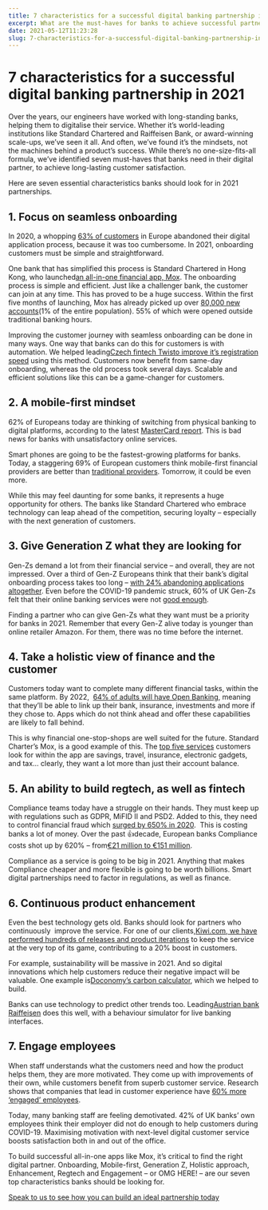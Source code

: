 ```yaml
---
title: 7 characteristics for a successful digital banking partnership in 2021
excerpt: What are the must-haves for banks to achieve successful partnerships and long-lasting customer satisfaction?
date: 2021-05-12T11:23:28
slug: 7-characteristics-for-a-successful-digital-banking-partnership-in-2021
---
```


# 7 characteristics for a successful digital banking partnership in 2021

Over the years, our engineers have worked with long-standing banks, helping them to digitalise their service. Whether it’s world-leading institutions like Standard Chartered and Raiffeisen Bank, or award-winning scale-ups, we’ve seen it all. And often, we’ve found it’s the mindsets, not the machines behind a product’s success. While there’s no one-size-fits-all formula, we’ve identified seven must-haves that banks need in their digital partner, to achieve long-lasting customer satisfaction.&nbsp;

Here are seven essential characteristics banks should look for in 2021 partnerships.

## **1.**  **Focus on seamless onboarding**

In 2020, a whopping [63% of customers](https://www.signicat.com/battle-to-onboard?hsCtaTracking=2da79644-753c-42a3-9570-0a1470d60bcb%7C30205d21-1f6f-4ad1-9d5e-0be7d9c7a1de) in Europe abandoned their digital application process, because it was too cumbersome. In 2021, onboarding customers must be simple and straightforward.&nbsp;

One bank that has simplified this process is Standard Chartered in Hong Kong, who launched[an all-in-one financial app, Mox](https://issuu.com/gigabitmagazine/docs/fintech_september2019/12). The onboarding process is simple and efficient. Just like a challenger bank, the customer can join at any time. This has proved to be a huge success. Within the first five months of launching, Mox has already picked up over [80,000 new accounts](https://mox.com/media/the-first-five-months-of-winning-your-heart-share/)(1% of the entire population). 55% of which were opened outside traditional banking hours.

Improving the customer journey with seamless onboarding can be done in many ways. One way that banks can do this for customers is with automation. We helped leading[Czech fintech Twisto improve it’s registration speed](https://vacuumlabs.com/projects/twisto) using this method. Customers now benefit from same-day onboarding, whereas the old process took several days. Scalable and efficient solutions like this can be a game-changer for customers.

## **2.**  **A mobile-first mindset&nbsp;**

62% of Europeans today are thinking of switching from physical banking to digital platforms, according to the latest [MasterCard report](https://www.mastercard.com/news/europe/en-uk/newsroom/press-releases/en-gb/2020/november/life-under-the-new-normal-accelerates-digital-banking-adoption-across-europe/). This is bad news for banks with unsatisfactory online services.

Smart phones are going to be the fastest-growing platforms for banks. Today, a staggering 69% of European customers think mobile-first financial providers are better than [traditional providers](https://www.signicat.com/battle-to-onboard?hsCtaTracking=2da79644-753c-42a3-9570-0a1470d60bcb%7C30205d21-1f6f-4ad1-9d5e-0be7d9c7a1de). Tomorrow, it could be even more.&nbsp;

While this may feel daunting for some banks, it represents a huge opportunity for others. The banks like Standard Chartered who embrace technology can leap ahead of the competition, securing loyalty – especially with the next generation of customers.

## **3.**  **Give Generation Z what they are looking for**

Gen-Zs demand a lot from their financial service – and overall, they are not&nbsp; impressed. Over a third of Gen-Z Europeans think that their bank’s digital onboarding process takes too long – [with 24% abandoning applications altogether](https://www.signicat.com/battle-to-onboard?hsCtaTracking=2da79644-753c-42a3-9570-0a1470d60bcb%7C30205d21-1f6f-4ad1-9d5e-0be7d9c7a1de). Even before the COVID-19 pandemic struck, 60% of UK Gen-Zs felt that their online banking services were not [good enough](https://f.hubspotusercontent10.net/hubfs/383715/Content/Olive%20-How%20Did%20UK%20Banks%20Respond%20To%20COVID-19%20-%20Report.pdf?utm_campaign=UK%20Banking%20COVID19%20Report%20&utm_medium=email&_hsmi=92739291&_hsenc=p2ANqtz--Z9ru4BoIyrT8s-5CRK46GPsDS77XL-2KYgKJRZJVvwhkjUVNTELmTqUDAPH_Z6POVSpy3sY9U8P1QKhwf3M1lFSrNdbhRARrKyNRmfFaFkvYgi0E&utm_content=92739291&utm_source=hs_automation).&nbsp;

Finding a partner who can give Gen-Zs what they want must be a priority for banks in 2021. Remember that every Gen-Z alive today is younger than online retailer Amazon. For them, there was no time before the internet.

## **4.**  **Take a holistic view of finance and the customer**

Customers today want to complete many different financial tasks, within the same platform. By 2022,&nbsp; [64% of adults will have Open Banking](https://www.pwc.co.uk/financial-services/assets/open-banking-report-web-interactive.pdf), meaning that they’ll be able to link up their bank, insurance, investments and more if they chose to. Apps which do not think ahead and offer these capabilities are likely to fall behind.&nbsp;

This is why financial one-stop-shops are well suited for the future. Standard Charter’s Mox, is a good example of this. The [top five services](https://mox.com/media/the-first-five-months-of-winning-your-heart-share/) customers look for within the app are savings, travel, insurance, electronic gadgets, and tax… clearly, they want a lot more than just their account balance.

## **5.**  **An ability to build regtech, as well as fintech**

Compliance teams today have a struggle on their hands. They must keep up with regulations such as GDPR, MiFID II and PSD2. Added to this, they need to control financial fraud which [surged by 650% in 2020](https://op.europa.eu/en/publication-detail/-/publication/4b62e682-4e0f-11ea-aece-01aa75ed71a1).&nbsp; This is costing banks a lot of money. Over the past 👍decade, European banks Compliance costs shot up by 620% – from[€21 million to €151 million](https://op.europa.eu/en/publication-detail/-/publication/4b62e682-4e0f-11ea-aece-01aa75ed71a1).&nbsp;

Compliance as a service is going to be big in 2021. Anything that makes Compliance cheaper and more flexible is going to be worth billions. Smart digital partnerships need to factor in regulations, as well as finance.&nbsp;

## **6.**  **Continuous product enhancement**

Even the best technology gets old. Banks should look for partners who continuously&nbsp; improve the service. For one of our clients,[Kiwi.com, we have performed hundreds of releases and product iterations](https://vacuumlabs.com/projects/kiwi) to keep the service at the very top of its game, contributing to a 20% boost in customers.

For example, sustainability will be massive in 2021. And so digital innovations which help customers reduce their negative impact will be valuable. One example is[Doconomy’s carbon calculator](https://vacuumlabs.com/projects/doconomy), which we helped to build.&nbsp;

Banks can use technology to predict other trends too. Leading[Austrian bank Raiffeisen](https://vacuumlabs.com/projects/raiffeisen) does this well, with a behaviour simulator for live banking interfaces.&nbsp;

## **7.**  **Engage employees**

When staff understands what the customers need and how the product helps them, they are more motivated. They come up with improvements of their own, while customers benefit from superb customer service. Research shows that companies that lead in customer experience have [60% more ‘engaged’ employees](https://f.hubspotusercontent10.net/hubfs/383715/Content/Olive%20-How%20Did%20UK%20Banks%20Respond%20To%20COVID-19%20-%20Report.pdf?utm_campaign=UK%20Banking%20COVID19%20Report%20&utm_medium=email&_hsmi=92739291&_hsenc=p2ANqtz--Z9ru4BoIyrT8s-5CRK46GPsDS77XL-2KYgKJRZJVvwhkjUVNTELmTqUDAPH_Z6POVSpy3sY9U8P1QKhwf3M1lFSrNdbhRARrKyNRmfFaFkvYgi0E&utm_content=92739291&utm_source=hs_automation).

Today, many banking staff are feeling demotivated. 42% of UK banks’ own employees think their employer did not do enough to help customers during COVID-19. Maximising motivation with next-level digital customer service boosts satisfaction both in and out of the office.

To build successful all-in-one apps like Mox, it’s critical to find the right digital partner. Onboarding, Mobile-first, Generation Z, Holistic approach, Enhancement, Regtech and Engagement – or OMG HERE! – are our seven top characteristics banks should be looking for.

[Speak to us to see how you can build an ideal partnership today](https://vacuumlabs.com/contacts)


